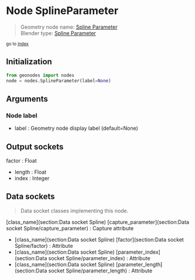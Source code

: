 
# Node SplineParameter

> Geometry node name: [Spline Parameter](https://docs.blender.org/manual/en/latest/modeling/geometry_nodes/material/spline_parameter.html)<br>
  Blender type: [Spline Parameter](https://docs.blender.org/api/current/bpy.types.GeometryNodeSplineParameter.html)
  
<sub>go to [index](/docs/index.md)</sub>

## Initialization

```python
from geonodes import nodes
node = nodes.SplineParameter(label=None)
```



## Arguments


### Node label

- label : Geometry node display label (default=None)

## Output sockets

factor : Float
- length : Float
- index : Integer

## Data sockets

> Data socket classes implementing this node.
  
[class_name](section:Data socket Spline) [capture_parameter](section:Data socket Spline/capture_parameter) : Capture attribute
- [class_name](section:Data socket Spline) [factor](section:Data socket Spline/factor) : Attribute
- [class_name](section:Data socket Spline) [parameter_index](section:Data socket Spline/parameter_index) : Attribute
- [class_name](section:Data socket Spline) [parameter_length](section:Data socket Spline/parameter_length) : Attribute
  
